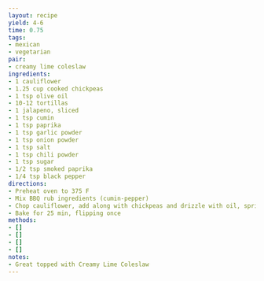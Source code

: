 ```yaml
---
layout: recipe
yield: 4-6
time: 0.75
tags:
- mexican
- vegetarian
pair:
- creamy lime coleslaw
ingredients:
- 1 cauliflower
- 1.25 cup cooked chickpeas
- 1 tsp olive oil
- 10-12 tortillas
- 1 jalapeno, sliced
- 1 tsp cumin
- 1 tsp paprika
- 1 tsp garlic powder
- 1 tsp onion powder
- 1 tsp salt
- 1 tsp chili powder
- 1 tsp sugar
- 1/2 tsp smoked paprika
- 1/4 tsp black pepper
directions:
- Preheat oven to 375 F
- Mix BBQ rub ingredients (cumin-pepper)
- Chop cauliflower, add along with chickpeas and drizzle with oil, sprinkle BBQ rub as needed. Toss to coat and add to sheetpan
- Bake for 25 min, flipping once
methods:
- []
- []
- []
- []
notes:
- Great topped with Creamy Lime Coleslaw
---
```


